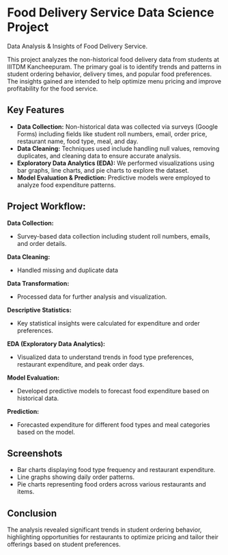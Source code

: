 
# Food Delivery Service Data Science Project



Data Analysis & Insights of Food Delivery Service.

This project analyzes the non-historical food delivery data from students at IIITDM Kancheepuram. The primary goal is to identify trends and patterns in student ordering behavior, delivery times, and popular food preferences. The insights gained are intended to help optimize menu pricing and improve profitability for the food service.
## Key Features

- **Data Collection:** Non-historical data was collected via surveys (Google Forms) including fields like student roll numbers, email, order price, restaurant name, food type, meal, and day.
- **Data Cleaning:** Techniques used include handling null values, removing duplicates, and cleaning data to ensure accurate analysis.
 - **Exploratory Data Analytics (EDA):** We performed visualizations using bar graphs, line charts, and pie charts to explore the dataset.
- **Model Evaluation & Prediction:** Predictive models were employed to analyze food expenditure patterns.
## Project Workflow:
**Data Collection:**
- Survey-based data collection including student roll numbers, emails, and order details.

**Data Cleaning:**
- Handled missing and duplicate data

**Data Transformation:**
- Processed data for further analysis and visualization.

**Descriptive Statistics:**
- Key statistical insights were calculated for expenditure and order preferences.

**EDA (Exploratory Data Analytics):**
- Visualized data to understand trends in food type preferences, restaurant expenditure, and peak order days.

**Model Evaluation:**
- Developed predictive models to forecast food expenditure based on historical data.

**Prediction:**
- Forecasted expenditure for different food types and meal categories based on the model. 







## Screenshots

- Bar charts displaying food type frequency and restaurant expenditure.
- Line graphs showing daily order patterns.
- Pie charts representing food orders across various restaurants and items.
## Conclusion
The analysis revealed significant trends in student ordering behavior, highlighting opportunities for restaurants to optimize pricing and tailor their offerings based on student preferences.
